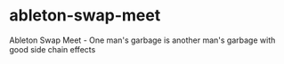 # ableton-swap-meet
Ableton Swap Meet - One man's garbage is another man's garbage with good side chain effects
